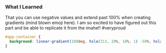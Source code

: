 ### What I Learned 

That you can use negative values and extend past 100% when creating gradients (mind blown emoji here). I am so excited to have figured out this part and be able to replicate it from the imahe!! #veryproud

```CSS
#app-container {
  background: linear-gradient(180deg, hsla(213, 20%, 18%, 1) -50%, hsla(216, 12%, 8%, .5) 150%);
}
```